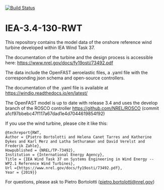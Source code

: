 [![Build Status](https://app.travis-ci.com/IEAWindTask37/IEA-3.4-130-RWT.svg?branch=master)](https://travis-ci.com/IEAWindTask37/IEA-3.4-130-RWT)

# IEA-3.4-130-RWT
This repository contains the model data of the onshore reference wind turbine developed within IEA Wind Task 37. 

The documentation of the turbine and the design process is accessible here: https://www.nrel.gov/docs/fy19osti/73492.pdf

The data include the OpenFAST aeroelastic files, a .yaml file with the corresponding json schema and open-source controllers.

The documentation of the .yaml file is available at https://windio.readthedocs.io/en/latest/

The OpenFAST model is up to date with release 3.4 and uses the develop branch of the ROSCO controller https://github.com/NREL/ROSCO (commit a1cf97bbebc47f117a67dad1e4d7044619854f92)

If you use the wind turbine, please cite it like this:

	@techreport{RWT,
	Author = {Pietro Bortolotti and Helena Canet Tarres and Katherine Dykes and Karl Merz and Latha Sethuraman and David Verelst and Frederik Zahle},
	Howpublished = {NREL/TP-73492},
	Institution = {International Energy Agency},
	Title = {IEA Wind Task 37 on Systems Engineering in Wind Energy -- WP2.1 Reference Wind Turbines},
    Url ={https://www.nrel.gov/docs/fy19osti/73492.pdf},
	Year = {2019}}

For questions, please ask to Pietro Bortolotti (pietro.bortolotti@nrel.gov)